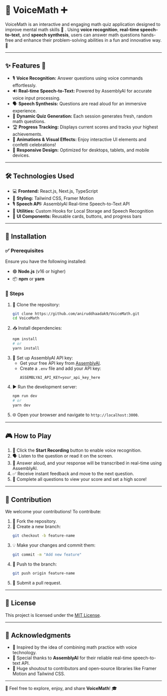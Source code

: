 
# 🎤 VoiceMath ➕  

VoiceMath is an interactive and engaging math quiz application designed to improve mental math skills 🧠 . Using **voice recognition**, **real-time speech-to-text**, and **speech synthesis**, users can answer math questions hands-free and enhance their problem-solving abilities in a fun and innovative way. 🎉  

---

## ✨ Features  🚀
- 🎙️ **Voice Recognition:** Answer questions using voice commands effortlessly.  
- 🔊 **Real-time Speech-to-Text:** Powered by AssemblyAI for accurate voice input processing.  
- 🗣️ **Speech Synthesis:** Questions are read aloud for an immersive experience.  
- 🧮 **Dynamic Quiz Generation:** Each session generates fresh, random math questions.  
- 🏆 **Progress Tracking:** Displays current scores and tracks your highest achievements.  
- 🎨 **Animations & Visual Effects:** Enjoy interactive UI elements and confetti celebrations!  
- 📱 **Responsive Design:** Optimized for desktops, tablets, and mobile devices.  

---

## 🛠️ Technologies Used  
- 💻 **Frontend:** React.js, Next.js, TypeScript  
- 🎨 **Styling:** Tailwind CSS, Framer Motion  
- 🎙️ **Speech API:** AssemblyAI Real-time Speech-to-Text API  
- 🔧 **Utilities:** Custom Hooks for Local Storage and Speech Recognition  
- 🧩 **UI Components:** Reusable cards, buttons, and progress bars  

---

## 🚀 Installation  

### ✅ Prerequisites  
Ensure you have the following installed:  
- 🟢 **Node.js** (v16 or higher)  
- 📦 **npm** or **yarn**  

### 📖 Steps  
1. 🔄 Clone the repository:  
   ```bash  
   git clone https://github.com/aniruddhaadak9/VoiceMath.git  
   cd VoiceMath 
   ```  
2. 📥 Install dependencies:  
   ```bash  
   npm install  
   # or  
   yarn install  
   ```  
3. 🔑 Set up AssemblyAI API key:  
   - Get your free API key from [AssemblyAI](https://www.assemblyai.com/).  
   - Create a `.env` file and add your API key:  
     ```env  
     ASSEMBLYAI_API_KEY=your_api_key_here  
     ```  
4. ▶️ Run the development server:  
   ```bash  
   npm run dev  
   # or  
   yarn dev  
   ```  
5. 🌐 Open your browser and navigate to `http://localhost:3000`.  

---

## 🎮 How to Play  
1. 🎤 Click the **Start Recording** button to enable voice recognition.  
2. 🗣️ Listen to the question or read it on the screen.  
3. 🧠 Answer aloud, and your response will be transcribed in real-time using AssemblyAI.  
4. ✅ Receive instant feedback and move to the next question.  
5. 🏁 Complete all questions to view your score and set a high score!  

---

## 🤝 Contribution  
We welcome your contributions! To contribute:  
1. 🍴 Fork the repository.  
2. 🌱 Create a new branch:  
   ```bash  
   git checkout -b feature-name  
   ```  
3. 💡 Make your changes and commit them:  
   ```bash  
   git commit -m "Add new feature"  
   ```  
4. 🔼 Push to the branch:  
   ```bash  
   git push origin feature-name  
   ```  
5. 📩 Submit a pull request.  

---

## 📜 License  
This project is licensed under the [MIT License](LICENSE).  

---

## 💖 Acknowledgments  
- 🎯 Inspired by the idea of combining math practice with voice technology.  
- 🌟 Special thanks to **AssemblyAI** for their reliable real-time speech-to-text API.  
- 🙌 Huge shoutout to contributors and open-source libraries like Framer Motion and Tailwind CSS.  

---

🌟 Feel free to explore, enjoy, and share **VoiceMath**! 🎓
